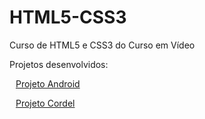 # HTML5-CSS3
 Curso de HTML5 e CSS3 do Curso em Vídeo

<p>Projetos desenvolvidos:</p>
<p><a href="https://gustavopimentaribeiro.github.io/HTML5-CSS3/Módulo%202/desafios/desafio10/" target="_blank" style="margin-left: 10px">Projeto Android</a></p>
<p><a href="https://gustavopimentaribeiro.github.io/HTML5-CSS3/Módulo%203/desafios/desafio12/" target="_blank" style="margin-left: 10px">Projeto Cordel</a></p>
